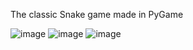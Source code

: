 The classic Snake game made in PyGame

![image](https://user-images.githubusercontent.com/52237485/167269159-70e8f8b9-25f9-4de1-a37d-23d1d43cfbb9.png)
![image](https://user-images.githubusercontent.com/52237485/167269226-274745e7-1349-4b6d-92f5-f002345f77db.png)
![image](https://user-images.githubusercontent.com/52237485/167269203-52a360b6-a5cd-46ca-a83b-8a876ba6ebbd.png)
